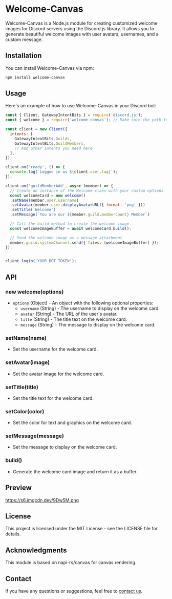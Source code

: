 # Welcome-Canvas

Welcome-Canvas is a Node.js module for creating customized welcome images for Discord servers using the Discord.js library. It allows you to generate beautiful welcome images with user avatars, usernames, and a custom message.

## Installation

You can install Welcome-Canvas via npm:

```bash
npm install welcome-canvas
```

## Usage

Here's an example of how to use Welcome-Canvas in your Discord bot:

```javascript
const { Client, GatewayIntentBits } = require('discord.js');
const { welcome } = require('welcome-canvas'); // Make sure the path to your 'welcome.js' file is correct

const client = new Client({
  intents: [
    GatewayIntentBits.Guilds,
    GatewayIntentBits.GuildMembers,
    // Add other intents you need here
  ],
});

client.on('ready', () => {
  console.log(`Logged in as ${client.user.tag}`);
});

client.on('guildMemberAdd', async (member) => {
  // Create an instance of the Welcome class with your custom options
  const welcomeCard = new welcome()
  .setName(member.user.username)
  .setAvatar(member.user.displayAvatarURL({ format: 'png' }))
  .setTitle('Welcome')
  .setMessage(`You are our ${member.guild.memberCount} Member`)

  // Call the build method to create the welcome image
  const welcomeImageBuffer = await welcomeCard.build();

  // Send the welcome image as a message attachment
  member.guild.systemChannel.send({ files: [welcomeImageBuffer] });
});


client.login('YOUR_BOT_TOKEN');
```

## API

### new welcome(options)
- `options` (Object) - An object with the following optional properties:
  - `username` (String) - The username to display on the welcome card.
  - `avatar` (String) - The URL of the user's avatar.
  - `title` (String) - The title text on the welcome card.
  - `message` (String) - The message to display on the welcome card.

### setName(name)
- Set the username for the welcome card.

### setAvatar(image)
- Set the avatar image for the welcome card.

### setTitle(title)
- Set the title text for the welcome card.

### setColor(color)
- Set the color for text and graphics on the welcome card.

### setMessage(message)
- Set the message to display on the welcome card.

### build()
- Generate the welcome card image and return it as a buffer.

## Preview
https://s6.imgcdn.dev/9Dw5M.png

## License

This project is licensed under the MIT License - see the LICENSE file for details.

## Acknowledgments

This module is based on napi-rs/canvas for canvas rendering.

## Contact

If you have any questions or suggestions, feel free to [contact us](https://discord.gg/cool-music-support-925619107460698202).
